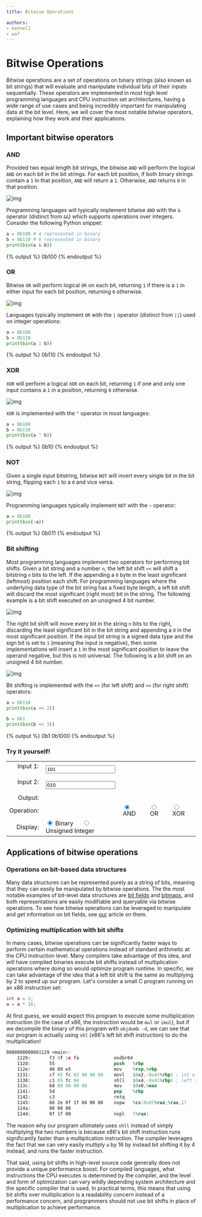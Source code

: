```yaml
---
title: Bitwise Operations

authors:
- kennel2
- waf
---
```


<link rel="stylesheet" href="https://cdnjs.cloudflare.com/ajax/libs/prism-themes/1.9.0/prism-a11y-dark.min.css" integrity="sha512-bd1K4DEquIavX49RSZHIE0Ye6RFOVlGLhtGow9KDbLYqOd/ufhshkP0GoJoVR1jqj7FmOffvVIKuq1tcXlN9ZA==" crossorigin="anonymous" referrerpolicy="no-referrer" />

# Bitwise Operations

Bitwise operations are a set of operations on binary strings (also known as bit strings) that will evaluate and manipulate individual bits of their inputs sequentially. These operators are implemented in most high level programming languages and CPU instruction set architectures, having a wide range of use cases and being incredibly important for manipulating data at the bit level. Here, we will cover the most notable bitwise operators, explaining how they work and their applications.

## Important bitwise operators

### AND

Provided two equal length bit strings, the bitwise `AND` will perform the logical `AND` on each bit in the bit strings. For each bit position, if both binary strings contain a `1` in that position, `AND` will return a `1`. Otherwise, `AND` returns `0` in that position.

![img](../static/bitwise-operations/AND.gif)

Programming languages will typically implement bitwise `AND` with the `&` operator (distinct from `&&`) which supports operations over integers. Consider the following Python snippet:

```python
a = 0b100 # 4 represented in binary
b = 0b110 # 6 represented in binary
print(bin(a & b))
```
{% output %}
0b100
{% endoutput %}

### OR

Bitwise `OR` will perform logical `OR` on each bit, returning `1` if there is a `1` in either input for each bit position, returning `0` otherwise.

![img](../static/bitwise-operations/OR.gif)

Languages typically implement `OR` with the `|` operator (distinct from `||`) used on integer operations:

```python
a = 0b100
b = 0b110
print(bin(a | b))
```
{% output %}
0b110
{% endoutput %}

### XOR

`XOR` will perform a logical `XOR` on each bit, returning `1` if one and only one input contains a `1` in a position, returning `0` otherwise.

![img](../static/bitwise-operations/XOR.gif)

`XOR` is implemented with the `^` operator in most languages:

```python
a = 0b100
b = 0b110
print(bin(a ^ b))
```
{% output %}
0b10
{% endoutput %}

### NOT

Given a single input bitstring, bitwise `NOT` will invert every single bit in the bit string, flipping each `1` to a `0` and vice versa.

![img](../static/bitwise-operations/NOT.gif)

Programming languages typically implement `NOT` with the `~` operator:

```python
a = 0b100
print(bin(~a))
```
{% output %}
0b011
{% endoutput %}

### Bit shifting

Most programming languages implement two operators for performing bit shifts. Given a bit string and a number `n`, the left bit shift `<<` will shift a bitstring `n` bits to the left. If the appending a `0` byte in the least significant (leftmost) position each shift. For programming languages where the underlying data type of the bit string has a fixed byte length, a left bit shift will discard the most significant (right most) bit in the string. The following example is a bit shift executed on an unsigned 4 bit number.

![img](../static/bitwise-operations/leftshift.gif)

The right bit shift will move every bit in the string `n` bits to the right, discarding the least significant bit in the bit string and appending a `0` in the most significant position. If the input bit string is a signed data type and the sign bit is set to `1` (meaning the input is negative), then some implementations will insert a `1` in the most significant position to leave the operand negative, but this is not universal. The following is a bit shift on an unsigned 4 bit number.

![img](../static/bitwise-operations/rightshift.gif)

Bit shifting is implemented with the `<<` (for left shift) and `>>` (for right shift) operators:

```python
a = 0b110
print(bin(a >> 2))

b = 0b1
print(bin(b << 3))
```
{% output %}
0b1
0b1000
{% endoutput %}

### Try it yourself!

<script>
let pad_binstring = (str, padding_amt) => {
  var s = str;
  for (let i = 0; i < padding_amt; i++) {
    s = '0' + str;
  }
  return s;
}

let calculate_bitwise_op = () => {
  var binStr1 = document.getElementById('input_1').value;
  var binStr2 = document.getElementById('input_2').value;
  binStr1 = binStr1 ? binStr1 : '0';
  binStr2 = binStr2 ? binStr2 : '0';
  let displayFormat = document.querySelector('input[name="display_format"]:checked').value
  let operation = document.querySelector('input[name="operation"]:checked').value
  let binInt1 = parseInt(binStr1, 2);
  let binInt2 = parseInt(binStr2, 2);

  var result;
  switch(operation) {
    case 'AND':
      result = binInt1 & binInt2;
      break;
    case 'OR':
      result = binInt1 | binInt2;
      break;
    case 'NOT':
      result = ~binInt1;
      break;
    case 'XOR':
      result = binInt1 ^ binInt2;
      break;
    case '<<':
      result = binInt1 << binInt2;
      break;
    case '>>':
      result = binInt1 >> binInt2;
      break;
  }

  switch(displayFormat) {
    case 'binstring':
      if (result < 0) result *= -1;
      document.getElementById('output').innerHTML = result.toString(2);
      break;
    case 'unsignedint':
      if (result < 0) result *= -1;
      document.getElementById('output').innerHTML = result;
      break;
  }
}
</script>

<table>
  <tr>
    <td style="text-align: right; padding-right: 10px; padding-bottom:20px;"><label for="input_code_point">Input 1:</label></td>
    <td><input type="text" value="101" id="input_1" oninput="calculate_bitwise_op();"></td>
  </tr>
  <tr>
  </tr>
  <tr>
    <td style="text-align: right; padding-right: 10px; padding-bottom:20px;"><label for="input_2">Input 2:</label></td>
    <td><input type="text" value="010" id="input_2" oninput="calculate_bitwise_op();"></td>
  </tr>
  <tr>
    <td style="text-align: right; padding-right: 10px;">Output:</td>
    <td><span id="output"><abbr title="Output"></abbr> </span></td>
  </tr>
  <tr>
    <td style="text-align: right; padding-right: 10px;">Operation:</td>
    <td>
      <td><input type="radio" name="operation" id="operation_AND" value="AND" checked onchange="calculate_bitwise_op();"><label for="operation_AND" style="padding-right: 20px">AND</label>
      <td><input type="radio" name="operation" id="operation_OR" value="OR" onchange="calculate_bitwise_op();"><label for="operation_OR" style="padding-right: 20px">OR</label>
      <td><input type="radio" name="operation" id="operation_XOR" value="XOR" onchange="calculate_bitwise_op();"><label for="operation_XOR" style="padding-right: 20px">XOR</label>
    </td>
  </tr>
  <tr>
    <td style="text-align: right; padding-right: 10px;">Display:</td>
    <td>
      <input type="radio" name="display_format" id="display_format_binstring" value="binstring" checked onchange="calculate_bitwise_op();"> <label for="display_format_binstring" style="padding-right: 20px">Binary</label>
      <input type="radio" name="display_format" id="display_format_unsigned" value="unsigned" onchange="calculate_bitwise_op();"> <label for="display_format_unsigned">Unsigned Integer</label>
    </td>
  </tr>
</table>

## Applications of bitwise operations

### Operations on bit-based data structures

Many data structures can be represented purely as a string of bits, meaning that they can easily be manipulated by bitwise operations. The the most notable examples of bit-level data structures are [bit fields](https://en.wikipedia.org/wiki/Bit_field) and [bitmaps](https://en.wikipedia.org/wiki/Bitmap), and both representations are easily modifiable and queryable via bitwise operations. To see how bitwise operations can be leveraged to manipulate and get information on bit fields, see [our](../bitfields) article on them.

### Optimizing multiplication with bit shifts

In many cases, bitwise operations can be significantly faster ways to perform certain mathematical operations instead of standard arithmetic at the CPU instruction level. Many compilers take advantage of this idea, and will have compiled binaries execute bit shifts instead of multiplication operations where doing so would optimize program runtime. In specific, we can take advantage of the idea that a left bit shift is the same as multiplying by 2 to speed up our program. Let's consider a small C program running on an x86 instruction set:

```c
int a = 2;
a = a * 16;
```

At first guess, we would expect this program to execute some multiplication instruction (in the case of x86, the instruction would be `mul` or `imul`), but if we decompile the binary of this program with `objdumb -d`, we can see that our program is actually using `shl` (x86's left bit shift instruction) to do the multiplication!

```nasm
0000000000001129 <main>:
    1129:       f3 0f 1e fa             endbr64
    112d:       55                      push   %rbp
    112e:       48 89 e5                mov    %rsp,%rbp
    1131:       c7 45 fc 02 00 00 00    movl   $0x2,-0x4(%rbp) ; int a = 2 occurs here.
    1138:       c1 65 fc 04             shll   $0x4,-0x4(%rbp) ; left shift executed here!
    113c:       b8 00 00 00 00          mov    $0x0,%eax
    1141:       5d                      pop    %rbp
    1142:       c3                      retq
    1143:       66 2e 0f 1f 84 00 00    nopw   %cs:0x0(%rax,%rax,1)
    114a:       00 00 00
    114d:       0f 1f 00                nopl   (%rax)
```

The reason why our program ultimately uses `shll` instead of simply multiplying the two numbers is because x86's bit shift instruction runs significantly faster than a multiplication instruction. The compiler leverages the fact that we can very easily multiply `a` by 16 by instead bit shifting it by 4 instead, and runs the faster instruction.

That said, using bit shifts in high-level source code generally does not provide a unique performance boost. For compiled languages, what instructions the CPU executes is determined by the compiler, and the level and form of optimization can vary wildly depending system architecture and the specific compiler that is used. In practical terms, this means that using bit shifts over multiplication is a readability concern instead of a performance concern, and programmers should not use bit shifts in place of multiplication to achieve performance.
